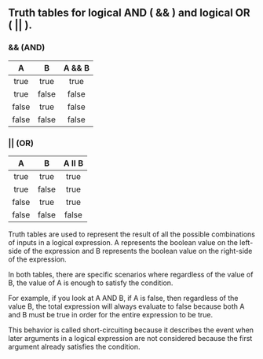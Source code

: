 ## Truth tables for logical AND ( && ) and logical OR ( || ).

### && (AND)

|   A   |   B   | A && B |
| :---: | :---: | :----: |
| true  | true  |  true  |
| true  | false | false  |
| false | true  | false  |
| false | false | false  |

### || (OR)

|   A   |   B   | A II B |
| :---: | :---: | :----: |
| true  | true  |  true  |
| true  | false |  true  |
| false | true  |  true  |
| false | false | false  |

Truth tables are used to represent the result of all the possible combinations
of inputs in a logical expression. A represents the boolean value on the
left-side of the expression and B represents the boolean value on the right-side
of the expression.

In both tables, there are specific scenarios where regardless of the value of B,
the value of A is enough to satisfy the condition.

For example, if you look at A AND B, if A is false, then regardless of the value
B, the total expression will always evaluate to false because both A and B must
be true in order for the entire expression to be true.

This behavior is called short-circuiting because it describes the event when
later arguments in a logical expression are not considered because the first
argument already satisfies the condition.
